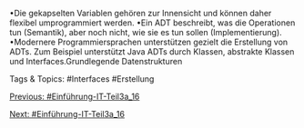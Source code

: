 •Die gekapselten Variablen gehören zur Innensicht und können daher flexibel umprogrammiert werden.
•Ein ADT beschreibt, was die Operationen tun (Semantik), aber noch nicht, wie sie es tun sollen 
(Implementierung). 
•Modernere Programmiersprachen unterstützen gezielt die Erstellung von ADTs. Zum Beispiel unterstützt Java 
ADTs durch Klassen, abstrakte Klassen und Interfaces.Grundlegende Datenstrukturen

   Tags & Topics:
   #Interfaces
   #Erstellung

[Previous: #Einführung-IT-Teil3a_16](Einführung-IT-Teil3a_16.md)

[Next: #Einführung-IT-Teil3a_16](Einführung-IT-Teil3a_16.md)